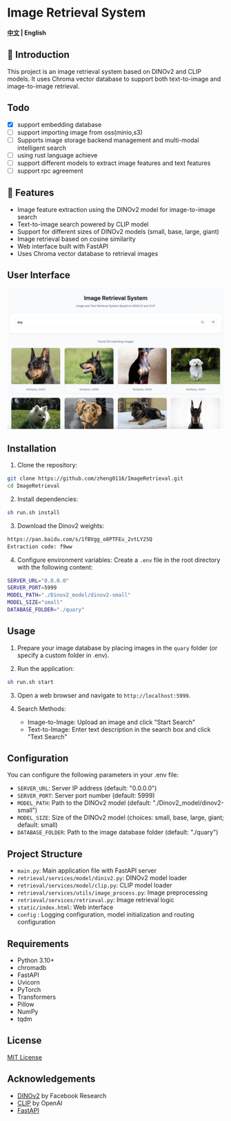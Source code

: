 # Image Retrieval System
 <strong>[中文](./README.md) |
    English</strong>
## 🌟 Introduction
This project is an image retrieval system based on DINOv2 and CLIP models. It uses Chroma vector database to support both text-to-image and image-to-image retrieval.

## Todo
- [x] support embedding database
- [ ] support importing image from oss(minio,s3)
- [ ] Supports image storage backend management and multi-modal intelligent search
- [ ] using rust language achieve
- [ ] support different models to extract image features and text features
- [ ] support rpc agreement
## 🚀 Features
- Image feature extraction using the DINOv2 model for image-to-image search
- Text-to-image search powered by CLIP model
- Support for different sizes of DINOv2 models (small, base, large, giant)
- Image retrieval based on cosine similarity
- Web interface built with FastAPI
- Uses Chroma vector database to retrieval images

## User Interface

![DINOv2 Image Retrieval System Interface](./images/web.png)

## Installation

1. Clone the repository:

```bash
git clone https://github.com/zheng0116/ImageRetrieval.git
cd ImageRetrieval
```

2. Install dependencies:

```bash
sh run.sh install
```

3. Download the Dinov2 weights:
```bash
https://pan.baidu.com/s/1fBVgg_o8PTFEu_2vtLY25Q
Extraction code: f9ww
```

4. Configure environment variables:
Create a `.env` file in the root directory with the following content:
```bash
SERVER_URL="0.0.0.0"
SERVER_PORT=5999
MODEL_PATH="./Dinov2_model/dinov2-small"
MODEL_SIZE="small"
DATABASE_FOLDER="./quary"
```

## Usage

1. Prepare your image database by placing images in the `quary` folder (or specify a custom folder in .env).

2. Run the application:

```bash
sh run.sh start
```

3. Open a web browser and navigate to `http://localhost:5999`.

4. Search Methods:
   - Image-to-Image: Upload an image and click "Start Search"
   - Text-to-Image: Enter text description in the search box and click "Text Search"

## Configuration

You can configure the following parameters in your .env file:

- `SERVER_URL`: Server IP address (default: "0.0.0.0")
- `SERVER_PORT`: Server port number (default: 5999)
- `MODEL_PATH`: Path to the DINOv2 model (default: "./Dinov2_model/dinov2-small")
- `MODEL_SIZE`: Size of the DINOv2 model (choices: small, base, large, giant; default: small)
- `DATABASE_FOLDER`: Path to the image database folder (default: "./quary")

## Project Structure

- `main.py`: Main application file with FastAPI server
- `retrieval/services/model/diniv2.py`: DINOv2 model loader
- `retrieval/services/model/clip.py`: CLIP model loader
- `retrieval/services/utils/image_process.py`: Image preprocessing 
- `retrieval/services/retrieval.py`: Image retrieval logic
- `static/index.html`: Web interface
- `config` : Logging configuration, model initialization and routing configuration
## Requirements

- Python 3.10+
- chromadb
- FastAPI
- Uvicorn
- PyTorch
- Transformers
- Pillow
- NumPy
- tqdm

## License

[MIT License](LICENSE)

## Acknowledgements

- [DINOv2](https://github.com/facebookresearch/dinov2) by Facebook Research
- [CLIP](https://github.com/openai/CLIP) by OpenAI
- [FastAPI](https://fastapi.tiangolo.com/)